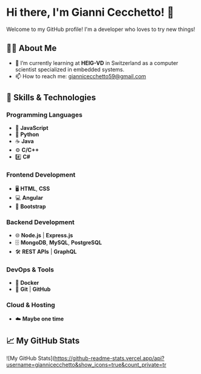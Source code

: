 # Hi there, I'm Gianni Cecchetto! 👋

Welcome to my GitHub profile! I'm a developer who loves to try new things!

## 👨‍💻 About Me

- 🌱 I’m currently learning at **HEIG-VD** in Switzerland as a computer scientist specialized in embedded systems.
- 📫 How to reach me: giannicecchetto59@gmail.com

## 🚀 Skills & Technologies

### Programming Languages
- 📝 **JavaScript**
- 🐍 **Python**
- ☕ **Java**
- ⚙️ **C/C++**
- #️⃣ **C#**

### Frontend Development
- 🖥️ **HTML**, **CSS**
- 💻 **Angular**
- 📱 **Bootstrap**

### Backend Development
- 🌐 **Node.js** | **Express.js**
- 🗄️ **MongoDB**, **MySQL**, **PostgreSQL**
- 🛠️ **REST APIs** | **GraphQL**

### DevOps & Tools
- 🚀 **Docker**
- 🔧 **Git** | **GitHub**

### Cloud & Hosting
- ☁️ **Maybe one time**

## 📈 My GitHub Stats

![My GitHub Stats](https://github-readme-stats.vercel.app/api?username=giannicecchetto&show_icons=true&count_private=tr
